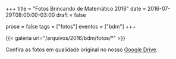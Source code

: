 +++
title = "Fotos Brincando de Matemático 2016"
date = 2016-07-29T08:00:00-03:00
draft = false

prose = false
tags = ["fotos"]
eventos = ["bdm"]
+++

{{< galeria url="/arquivos/2016/bdm/fotos/*" >}}

Confira as fotos em qualidade original no nosso [Google Drive](https://drive.google.com/drive/folders/1r3yl2-kQ2f56yUeqT5_HUu7vq9-OaAcN?usp=sharing).
